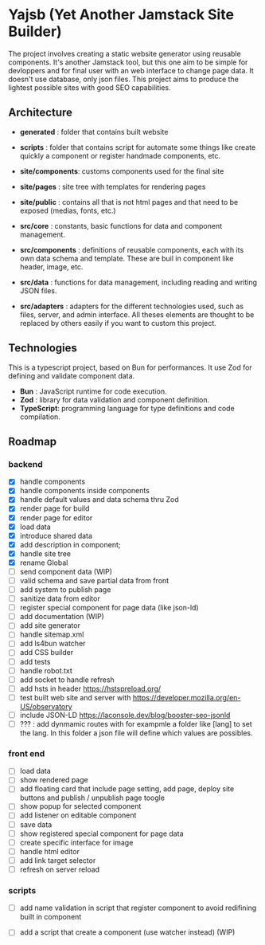# Yajsb (Yet Another Jamstack Site Builder)

The project involves creating a static website generator using reusable components.
It's another Jamstack tool, but this one aim to be simple for devloppers and for final user with an web interface to change page data.
It doesn't use database, only json files.
This project aims to produce the lightest possible sites with good SEO capabilities.

## Architecture

* **generated**      : folder that contains built website

* **scripts**        : folder that contains script for automate some things like create quickly a component or register handmade components, etc.

* **site/components**: customs components used for the final site
* **site/pages**     : site tree with templates for rendering pages
* **site/public**    : contains all that is not html pages and that need to be exposed (medias, fonts, etc.)

* **src/core**       : constants, basic functions for data and component management.
* **src/components** : definitions of reusable components, each with its own data schema and template. These are buil in component like header, image,  etc.
* **src/data**       : functions for data management, including reading and writing JSON files.
* **src/adapters**   : adapters for the different technologies used, such as files, server, and admin interface. All theses elements are thought to be replaced by others easily if you want to custom this project.

## Technologies

This is a typescript project, based on Bun for performances. It use Zod for defining and validate component data.

* **Bun**       : JavaScript runtime for code execution.
* **Zod**       : library for data validation and component definition.
* **TypeScript**: programming language for type definitions and code compilation.

## Roadmap

### backend
- [X] handle components
- [X] handle components inside components
- [X] handle default values and data schema thru Zod
- [X] render page for build
- [X] render page for editor
- [X] load data
- [X] introduce shared data
- [X] add description in component;
- [X] handle site tree
- [X] rename Global
- [ ] send component data (WIP)
- [ ] valid schema and save partial data from front
- [ ] add system to publish page
- [ ] sanitize data from editor
- [ ] register special component for page data (like json-ld)
- [ ] add documentation (WIP)
- [ ] add site generator
- [ ] handle sitemap.xml
- [ ] add ls4bun watcher
- [ ] add CSS builder
- [ ] add tests
- [ ] handle robot.txt
- [ ] add socket to handle refresh
- [ ] add hsts in header https://hstspreload.org/
- [ ] test built web site and server with https://developer.mozilla.org/en-US/observatory
- [ ] include JSON-LD https://laconsole.dev/blog/booster-seo-jsonld
- [ ] ??? : add dynmamic routes with for exampmle a folder like [lang] to set the lang. In this folder a json file will define which values are possibles.

### front end
- [ ] load data
- [ ] show rendered page
- [ ] add floating card that include page setting, add page, deploy site buttons and publish / unpublish page toogle
- [ ] show popup for selected component
- [ ] add listener on editable component
- [ ] save data
- [ ] show registered special component for page data
- [ ] create specific interface for image
- [ ] handle html editor
- [ ] add link target selector
- [ ] refresh on server reload

### scripts
- [ ] add name validation in script that register component to avoid redifining built in component
- [ ] add a script that create a component (use watcher instead) (WIP)



